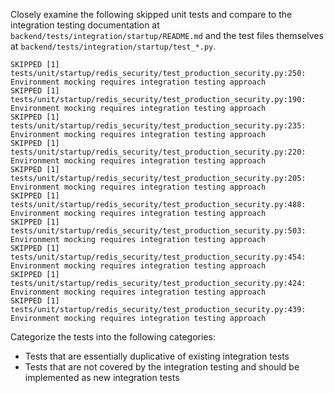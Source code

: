 Closely examine the following skipped unit tests and compare to the integration testing documentation at `backend/tests/integration/startup/README.md` and the test files themselves at `backend/tests/integration/startup/test_*.py`.

```
SKIPPED [1] tests/unit/startup/redis_security/test_production_security.py:250: Environment mocking requires integration testing approach
SKIPPED [1] tests/unit/startup/redis_security/test_production_security.py:190: Environment mocking requires integration testing approach
SKIPPED [1] tests/unit/startup/redis_security/test_production_security.py:235: Environment mocking requires integration testing approach
SKIPPED [1] tests/unit/startup/redis_security/test_production_security.py:220: Environment mocking requires integration testing approach
SKIPPED [1] tests/unit/startup/redis_security/test_production_security.py:205: Environment mocking requires integration testing approach
SKIPPED [1] tests/unit/startup/redis_security/test_production_security.py:488: Environment mocking requires integration testing approach
SKIPPED [1] tests/unit/startup/redis_security/test_production_security.py:503: Environment mocking requires integration testing approach
SKIPPED [1] tests/unit/startup/redis_security/test_production_security.py:454: Environment mocking requires integration testing approach
SKIPPED [1] tests/unit/startup/redis_security/test_production_security.py:424: Environment mocking requires integration testing approach
SKIPPED [1] tests/unit/startup/redis_security/test_production_security.py:439: Environment mocking requires integration testing approach
```
Categorize the tests into the following categories:
- Tests that are essentially duplicative of existing integration tests
- Tests that are not covered by the integration testing and should be implemented as new integration tests